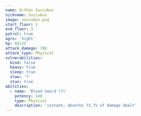 ```yaml
---
name: Orthos Succubus
nickname: Succubus
image: succubus.png
start_floor: 1
end_floor: 3
patrol: true
agro: 'Sight'
hp: 68125
attack_damage: 786
attack_type: Physical
vulnerabilities:
  bind: false
  heavy: true
  sleep: true
  slow: '?'
  stun: true
abilities:
  - name: 'Blood Sword (?)'
    potency: 140
    type: Physical
    description: 'instant; absorbs 73.7% of damage dealt'
---
```

